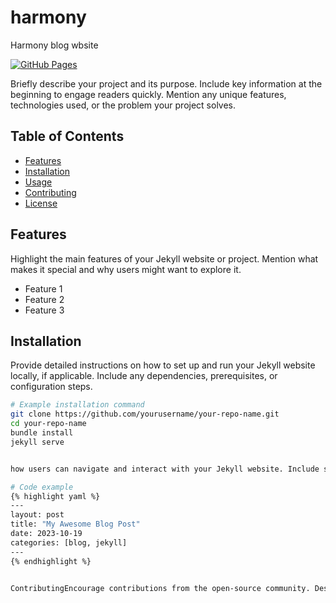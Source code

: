 # harmony
Harmony blog wbsite

[![GitHub Pages](https://img.shields.io/badge/GitHub-Pages-brightgreen)](https://yourusername.github.io/your-repo-name)

Briefly describe your project and its purpose. Include key information at the beginning to engage readers quickly. Mention any unique features, technologies used, or the problem your project solves.

## Table of Contents
- [Features](#features)
- [Installation](#installation)
- [Usage](#usage)
- [Contributing](#contributing)
- [License](#license)

## Features
Highlight the main features of your Jekyll website or project. Mention what makes it special and why users might want to explore it.

- Feature 1
- Feature 2
- Feature 3

## Installation
Provide detailed instructions on how to set up and run your Jekyll website locally, if applicable. Include any dependencies, prerequisites, or configuration steps.

```bash
# Example installation command
git clone https://github.com/yourusername/your-repo-name.git
cd your-repo-name
bundle install
jekyll serve


how users can navigate and interact with your Jekyll website. Include screenshots, code examples, or demos to demonstrate its functionality.

# Code example
{% highlight yaml %}
---
layout: post
title: "My Awesome Blog Post"
date: 2023-10-19
categories: [blog, jekyll]
---
{% endhighlight %}


ContributingEncourage contributions from the open-source community. Describe how others can contribute to your project, whether through code, bug reports, or suggestions. Include guidelines for pull requests.LicenseState the license your project uses. If it's open source, include a link to the full license file. For example, if you use the MIT License:MIT LicenseAboutShare a brief bio or information about yourself as the project creator. Mention your website, social media, or contact information if you want to connect with potential users or contributors.SEO ConsiderationsTo make your README more SEO-friendly, consider these additional tips:Use descriptive headings and subheadings.Include relevant keywords related to your project.Use alt text for images.Provide internal and external links when necessary.Remember to keep your README.md up to date as your project evolves, and respond to user feedback and contributions promptly. An informative and well-structured README can make a positive impression on potential users and contributors.Customize this template to fit your project's specific details and features. Also, consider incorporating relevant keywords and phrases that people might use to find your project on search engines.
